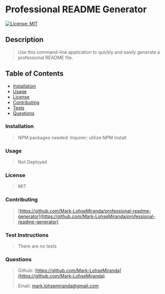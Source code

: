 

# Professional README Generator

[![License: MIT](https://img.shields.io/badge/License-MIT-yellow.svg)](https://opensource.org/licenses/MIT)

## Description

>
> Use this command-line application to quickly and easily generate a professional README file.
>

## Table of Contents
* [Installation](#installation)
* [Usage](#usage)
* [License](#license)
* [Contributing](#contributing)
* [Tests](#tests)
* [Questions](#questions)

### Installation

>
> NPM packages needed: Inquirer; utilize NPM install
>

### Usage

>
> Not Deployed
>

### License

>
> MIT
>

### Contributing

>
> [https://github.com/Mark-LohseMiranda/professional-readme-generator](https://github.com/Mark-LohseMiranda/professional-readme-generator)
>

### Test Instructions

>
> There are no tests
>

### Questions

>
>Github: [https://github.com/Mark-LohseMiranda](https://github.com/Mark-LohseMiranda)
>
>Email: [mark.lohsemiranda@gmail.com](mailto:mark.lohsemiranda@gmail.com)
>

